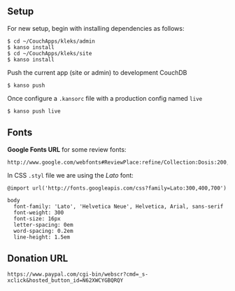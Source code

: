 Setup
-----

For new setup, begin with installing dependencies as follows:

    $ cd ~/CouchApps/kleks/admin
    $ kanso install
    $ cd ~/CouchApps/kleks/site
    $ kanso install

Push the current app (site or admin) to development CouchDB

    $ kanso push

Once configure a `.kansorc` file with a production config named `live`

    $ kanso push live

Fonts
-----

**Google Fonts URL** for some review fonts:

    http://www.google.com/webfonts#ReviewPlace:refine/Collection:Dosis:200,400,700|Lato:300,400,700|Droid+Serif:400,700,400italic,700italic

In CSS `.styl` file we are using the _Lato_ font:

    @import url('http://fonts.googleapis.com/css?family=Lato:300,400,700')

    body
      font-family: 'Lato', 'Helvetica Neue', Helvetica, Arial, sans-serif
      font-weight: 300
      font-size: 16px
      letter-spacing: 0em
      word-spacing: 0.2em
      line-height: 1.5em


Donation URL
------------

    https://www.paypal.com/cgi-bin/webscr?cmd=_s-xclick&hosted_button_id=N62XWCYGBQRQY

